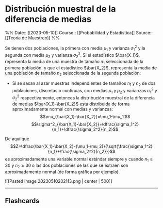 # Distribución muestral de la diferencia de medias

%%
Date:: [[2023-05-10]]
Course:: [[Probabilidad y Estadística]]
Source:: [[Teoría de Muestreo]]
%%



Se tienen dos poblaciones, la primera con media $\mu_1$ y varianza $\sigma_1^2$ y la segunda con media $\mu_2$ y varianza $\sigma_2^2$. Si el estadístico $\bar{X_1}$, representa la media de una muestra de tamaño $n_1$ seleccionada de la primera población, y que el estadístico $\bar{X_2}$, representa la media de una población de tamaño $n_2$ seleccionada de la segunda población:
- Si se sacan al azar muestras independientes de tamaños $n_1$ y $n_2$ de dos poblaciones, discretas o continuas, con medias $\mu_1$ y $\mu_2$ y varianzas $\sigma_1^2$ y $\sigma_2^2$ respectivamente, entonces la distribución muestral de la diferencia de medias $\bar{X_1}-\bar{X_2}$ está distribuida de forma aproximadamente normal con medias y varianzas:
	$$\mu_{\bar{X_1}-\bar{X_2}}=\mu_1-\mu_2$$
	$$\sigma^2_{\bar{X_1}-\bar{X_2}}=\dfrac{\sigma_1^2}{n_1}+\dfrac{\sigma_2^2}{n_2}$$
 
De aquí que $$Z=\dfrac{\bar{X_1}-\bar{X_2}-(\mu_1-\mu_2)}{\sqrt{\frac{\sigma_1^2}{n_1}+\frac{\sigma_2^2}{n_2}}}$$
es aproximadamente una variable normal estándar siempre y cuando $n_1\geq 30$ y $n_2\geq 30$ o las dos poblaciones de las que se extraen son aproximadamente normal (de forma gráfica por ejemplo).

![[Pasted image 20230510202113.png | center | 500]]



___
## Flashcards